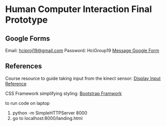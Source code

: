 # Human Computer Interaction Final Prototype

## Google Forms

Email: hciproj19@gmail.com
Password: HciGroup19
[Message Google Form](https://docs.google.com/forms/d/1cRChRLtDa3nZdTQLWhfqjxoM54s0zXMwtaSKZHWCby0/edit)

## References

Course resource to guide taking input from the kinect sensor:
[Display Input Reference](https://cpsc484-584-hci.gitlab.io/s23/display_tutorial/)

CSS Framework simplifying styling:
[Bootstrap Framwork](https://getbootstrap.com/docs/5.2/getting-started/introduction/)

to run code on laptop

1. python -m SimpleHTTPServer 8000
2. go to localhost:8000/landing.html
